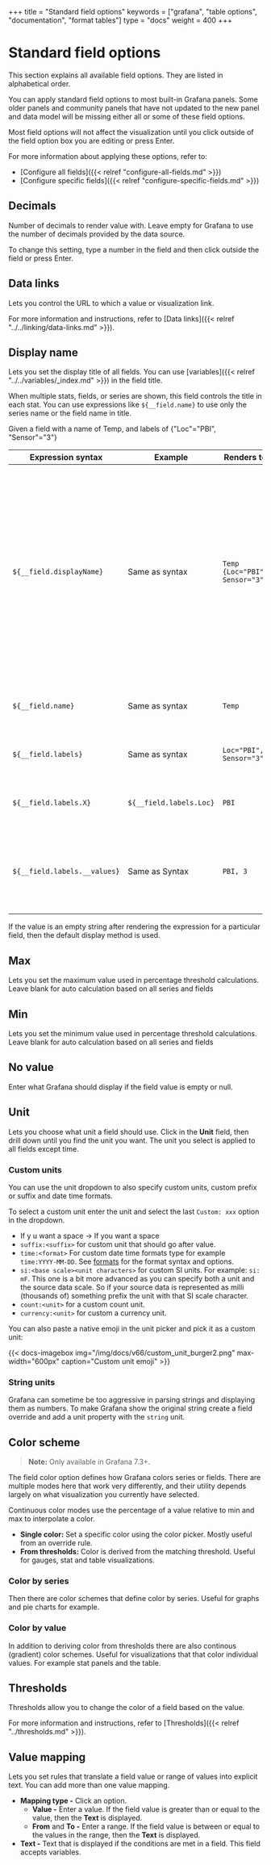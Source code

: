 +++
title = "Standard field options"
keywords = ["grafana", "table options", "documentation", "format tables"]
type = "docs"
weight = 400
+++

# Standard field options

This section explains all available field options. They are listed in alphabetical order.

You can apply standard field options to most built-in Grafana panels. Some older panels and community panels that have not updated to the new panel and data model will be missing either all or some of these field options.

Most field options will not affect the visualization until you click outside of the field option box you are editing or press Enter.

For more information about applying these options, refer to:

- [Configure all fields]({{< relref "configure-all-fields.md" >}})
- [Configure specific fields]({{< relref "configure-specific-fields.md" >}})

## Decimals

Number of decimals to render value with. Leave empty for Grafana to use the number of decimals provided by the data source.

To change this setting, type a number in the field and then click outside the field or press Enter.

## Data links

Lets you control the URL to which a value or visualization link.

For more information and instructions, refer to [Data links]({{< relref "../../linking/data-links.md" >}}).

## Display name

Lets you set the display title of all fields. You can use [variables]({{< relref "../../variables/_index.md" >}}) in the field title.

When multiple stats, fields, or series are shown, this field controls the title in each stat. You can use expressions like `${__field.name}` to use only the series name or the field name in title.

Given a field with a name of Temp, and labels of {"Loc"="PBI", "Sensor"="3"}

| Expression syntax            | Example                 | Renders to                     | Explanation                                                                                                                                                                                                        |
| ---------------------------- | ----------------------- | ------------------------------ | ------------------------------------------------------------------------------------------------------------------------------------------------------------------------------------------------------------------ |
| `${__field.displayName}`     | Same as syntax          | `Temp {Loc="PBI", Sensor="3"}` | Displays the field name, and labels in `{}` if they are present. If there is only one label key in the response, then for the label portion, Grafana displays the value of the label without the enclosing braces. |
| `${__field.name}`            | Same as syntax          | `Temp`                         | Displays the name of the field (without labels).                                                                                                                                                                   |
| `${__field.labels}`          | Same as syntax          | `Loc="PBI", Sensor="3"`        | Displays the labels without the name.                                                                                                                                                                              |
| `${__field.labels.X}`        | `${__field.labels.Loc}` | `PBI`                          | Displays the value of the specified label key.                                                                                                                                                                     |
| `${__field.labels.__values}` | Same as Syntax          | `PBI, 3`                       | Displays the values of the labels separated by a comma (without label keys).                                                                                                                                       |

If the value is an empty string after rendering the expression for a particular field, then the default display method is used.

## Max

Lets you set the maximum value used in percentage threshold calculations. Leave blank for auto calculation based on all series and fields

## Min

Lets you set the minimum value used in percentage threshold calculations. Leave blank for auto calculation based on all series and fields

## No value

Enter what Grafana should display if the field value is empty or null.

## Unit

Lets you choose what unit a field should use. Click in the **Unit** field, then drill down until you find the unit you want. The unit you select is applied to all fields except time.

### Custom units

You can use the unit dropdown to also specify custom units, custom prefix or suffix and date time formats.

To select a custom unit enter the unit and select the last `Custom: xxx` option in the dropdown.

- If y u want a space -> If you want a space
- `suffix:<suffix>` for custom unit that should go after value.
- `time:<format>` For custom date time formats type for example `time:YYYY-MM-DD`. See [formats](https://momentjs.com/docs/#/displaying/) for the format syntax and options.
- `si:<base scale><unit characters>` for custom SI units. For example: `si: mF`. This one is a bit more advanced as you can specify both a unit and the
  source data scale. So if your source data is represented as milli (thousands of) something prefix the unit with that
  SI scale character.
- `count:<unit>` for a custom count unit.
- `currency:<unit>` for custom a currency unit.

You can also paste a native emoji in the unit picker and pick it as a custom unit:

{{< docs-imagebox img="/img/docs/v66/custom_unit_burger2.png" max-width="600px" caption="Custom unit emoji" >}}

### String units

Grafana can sometime be too aggressive in parsing strings and displaying them as numbers. To make Grafana show the original string create a field override and add a unit property with the `string` unit.

## Color scheme

> **Note:** Only available in Grafana 7.3+.

The field color option defines how Grafana colors series or fields. There are multiple modes here that work very differently, and their utility depends largely on what visualization you currently have selected.

Continuous color modes use the percentage of a value relative to min and max to interpolate a color.

- **Single color:** Set a specific color using the color picker. Mostly useful from an override rule.
- **From thresholds:** Color is derived from the matching threshold. Useful for gauges, stat and table visualizations.

### Color by series

Then there are color schemes that define color by series. Useful for graphs and pie charts for example.

### Color by value

In addition to deriving color from thresholds there are also continous (gradient) color schemes. Useful
for visualizations that that color individual values. For example stat panels and the table.

## Thresholds

Thresholds allow you to change the color of a field based on the value.

For more information and instructions, refer to [Thresholds]({{< relref "../thresholds.md" >}}).

## Value mapping

Lets you set rules that translate a field value or range of values into explicit text. You can add more than one value mapping.

- **Mapping type -** Click an option.
  - **Value -** Enter a value. If the field value is greater than or equal to the value, then the **Text** is displayed.
  - **From** and **To -** Enter a range. If the field value is between or equal to the values in the range, then the **Text** is displayed.
- **Text -** Text that is displayed if the conditions are met in a field. This field accepts variables.
